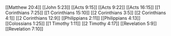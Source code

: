 [[Matthew 20:4]]
[[John 5:23]]
[[Acts 9:15]]
[[Acts 9:22]]
[[Acts 16:15]]
[[1 Corinthians 7:25]]
[[1 Corinthians 15:10]]
[[2 Corinthians 3:5]]
[[2 Corinthians 4:1]]
[[2 Corinthians 12:9]]
[[Philippians 2:11]]
[[Philippians 4:13]]
[[Colossians 1:25]]
[[1 Timothy 1:11]]
[[2 Timothy 4:17]]
[[Revelation 5:9]]
[[Revelation 7:10]]
